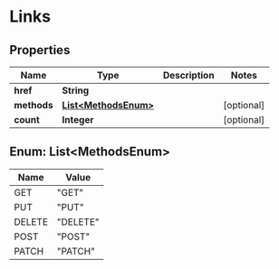 # Links

## Properties
Name | Type | Description | Notes
------------ | ------------- | ------------- | -------------
**href** | **String** |  | 
**methods** | [**List&lt;MethodsEnum&gt;**](#List&lt;MethodsEnum&gt;) |  |  [optional]
**count** | **Integer** |  |  [optional]

<a name="List<MethodsEnum>"></a>
## Enum: List&lt;MethodsEnum&gt;
Name | Value
---- | -----
GET | &quot;GET&quot;
PUT | &quot;PUT&quot;
DELETE | &quot;DELETE&quot;
POST | &quot;POST&quot;
PATCH | &quot;PATCH&quot;
